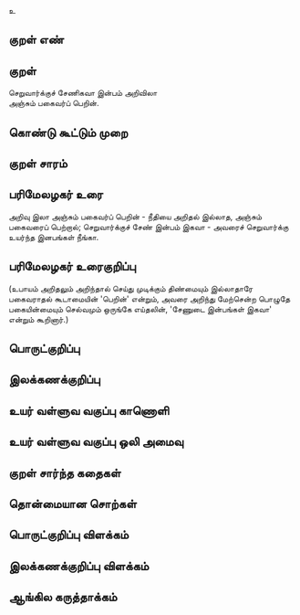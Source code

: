 உ

## குறள் எண் 


## குறள் 
செறுவார்க்குச் சேணிகவா இன்பம் அறிவிலா  
அஞ்சும் பகைவர்ப் பெறின்.

## கொண்டு கூட்டும் முறை


## குறள் சாரம் 


## பரிமேலழகர் உரை
அறிவு இலா அஞ்சும் பகைவர்ப் பெறின் - நீதியை அறிதல் இல்லாத, அஞ்சும் பகைவரைப் பெற்றால்; செறுவார்க்குச் சேண் இன்பம் இகவா - அவரைச் செறுவார்க்கு உயர்ந்த இனபங்கள் நீங்கா. 

## பரிமேலழகர் உரைகுறிப்பு   
(உபாயம் அறிதலும் அறிந்தால் செய்து முடிக்கும் திண்மையும் இல்லாதாரே பகைவராதல் கூடாமையின் 'பெறின்' என்றும், அவரை அறிந்து மேற்சென்ற பொழுதே பகையின்மையும் செல்வமும் ஒருங்கே எய்தலின், 'சேணுடை இன்பங்கள் இகவா' என்றும் கூறினார்.)

## பொருட்குறிப்பு 


## இலக்கணக்குறிப்பு  


## உயர் வள்ளுவ வகுப்பு காணொளி


## உயர் வள்ளுவ வகுப்பு ஒலி அமைவு 

 
## குறள் சார்ந்த கதைகள் 


## தொன்மையான சொற்கள்


## பொருட்குறிப்பு விளக்கம்


## இலக்கணக்குறிப்பு விளக்கம்


## ஆங்கில கருத்தாக்கம் 


